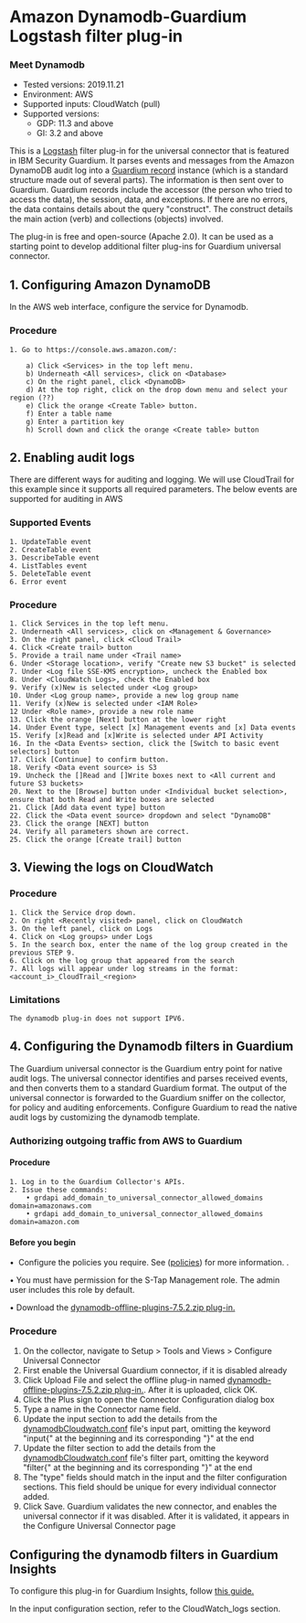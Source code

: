 # Amazon Dynamodb-Guardium Logstash filter plug-in
### Meet Dynamodb
* Tested versions: 2019.11.21
* Environment: AWS
* Supported inputs: CloudWatch (pull)
* Supported versions:
    * GDP: 11.3 and above
    * GI: 3.2 and above

This is a [Logstash](https://github.com/elastic/logstash) filter plug-in for the universal connector that is featured in IBM Security Guardium. It parses events and messages from the Amazon DynamoDB audit log into a [Guardium record](https://github.com/IBM/universal-connectors/blob/main/common/src/main/java/com/ibm/guardium/universalconnector/commons/structures/Record.java) instance (which is a standard structure made out of several parts). The information is then sent over to Guardium. Guardium records include the accessor (the person who tried to access the data), the session, data, and exceptions. If there are no errors, the data contains details about the query "construct". The construct details the main action (verb) and collections (objects) involved.

The plug-in is free and open-source (Apache 2.0). It can be used as a starting point to develop additional filter plug-ins for Guardium universal connector.

## 1. Configuring Amazon DynamoDB

In the AWS web interface, configure the service for Dynamodb.

### Procedure

	1. Go to https://console.aws.amazon.com/:

		a) Click <Services> in the top left menu.
		b) Underneath <All services>, click on <Database>
		c) On the right panel, click <DynamoDB>
		d) At the top right, click on the drop down menu and select your region (??)
		e) Click the orange <Create Table> button.
		f) Enter a table name
		g) Enter a partition key
		h) Scroll down and click the orange <Create table> button

## 2. Enabling audit logs 

There are different ways for auditing and logging. We will use CloudTrail for this example since it supports all required parameters. The below events are supported for auditing in AWS

### Supported Events

    1. UpdateTable event
    2. CreateTable event
    3. DescribeTable event
    4. ListTables event
    5. DeleteTable event
    6. Error event

### Procedure

    1. Click Services in the top left menu.
	2. Underneath <All services>, click on <Management & Governance>
	3. On the right panel, click <Cloud Trail>
	4. Click <Create trail> button
	5. Provide a trail name under <Trail name>
	6. Under <Storage location>, verify "Create new S3 bucket" is selected
	7. Under <Log file SSE-KMS encryption>, uncheck the Enabled box
	8. Under <CloudWatch Logs>, check the Enabled box
	9. Verify (x)New is selected under <Log group>
	10. Under <Log group name>, provide a new log group name
	11. Verify (x)New is selected under <IAM Role>
	12 Under <Role name>, provide a new role name
	13. Click the orange [Next] button at the lower right
	14. Under Event type, select [x] Management events and [x] Data events
	15. Verify [x]Read and [x]Write is selected under API Activity
	16. In the <Data Events> section, click the [Switch to basic event selectors] button
	17. Click [Continue] to confirm button.
	18. Verify <Data event source> is S3
	19. Uncheck the []Read and []Write boxes next to <All current and future S3 buckets>
	20. Next to the [Browse] button under <Individual bucket selection>, ensure that both Read and Write boxes are selected
	21. Click [Add data event type] button
	22. Click the <Data event source> dropdown and select "DynamoDB"
	23. Click the orange [NEXT] button
	24. Verify all parameters shown are correct.
	25. Click the orange [Create trail] button

## 3. Viewing the logs on CloudWatch

### Procedure

	1. Click the Service drop down.
	2. On right <Recently visited> panel, click on CloudWatch
	3. On the left panel, click on Logs
	4. Click on <Log groups> under Logs
	5. In the search box, enter the name of the log group created in the previous STEP 9.
	6. Click on the log group that appeared from the search
	7. All logs will appear under log streams in the format: <account_i>_CloudTrail_<region>

### Limitations

	The dynamodb plug-in does not support IPV6.

## 4. Configuring the Dynamodb filters in Guardium

The Guardium universal connector is the Guardium entry point for native audit logs. The universal connector identifies and parses received events, and then converts them to a standard Guardium format. The output of the universal connector is forwarded to the Guardium sniffer on the collector, for policy and auditing enforcements. Configure Guardium to read the native audit logs by customizing the dynamodb template.

### Authorizing outgoing traffic from AWS to Guardium

#### Procedure

	1. Log in to the Guardium Collector's APIs.
	2. Issue these commands:
		• grdapi add_domain_to_universal_connector_allowed_domains domain=amazonaws.com
		• grdapi add_domain_to_universal_connector_allowed_domains domain=amazon.com
#### Before you begin

•  Configure the policies you require. See ([policies](/../../#policies)) for more information.
.

• You must have permission for the S-Tap Management role. The admin user includes this role by default.

• Download the [dynamodb-offline-plugins-7.5.2.zip plug-in.](https://github.com/IBM/universal-connectors/blob/main/filter-plugin/logstash-filter-dynamodb-guardium/DynamodbOverCloudwatchPackage/DynamoDB/dynamodb-offline-plugins-7.5.2.zip)


### Procedure

1. On the collector, navigate to Setup > Tools and Views > Configure Universal Connector
2. First enable the Universal Guardium connector, if it is disabled already
3. Click Upload File and select the offline plug-in named [dynamodb-offline-plugins-7.5.2.zip plug-in.](https://github.com/IBM/universal-connectors/blob/main/filter-plugin/logstash-filter-dynamodb-guardium/DynamodbOverCloudwatchPackage/DynamoDB/dynamodb-offline-plugins-7.5.2.zip). After it is uploaded, click OK.
4. Click the Plus sign to open the Connector Configuration dialog box
5. Type a name in the Connector name field.
6. Update the input section to add the details from the [dynamodbCloudwatch.conf](https://github.com/IBM/universal-connectors/blob/main/filter-plugin/logstash-filter-dynamodb-guardium/dynamodbCloudwatch.conf) file's input part, omitting the keyword "input{" at the beginning and its corresponding "}" at the end
7. Update the filter section to add the details from the [dynamodbCloudwatch.conf](https://github.com/IBM/universal-connectors/blob/main/filter-plugin/logstash-filter-dynamodb-guardium/dynamodbCloudwatch.conf) file's filter part, omitting the keyword "filter{" at the beginning and its corresponding "}" at the end
8. The "type" fields should match in the input and the filter configuration sections. This field should be unique for every individual connector added.
9. Click Save. Guardium validates the new connector, and enables the universal connector if it was disabled. After it is validated, it appears in the Configure Universal Connector page

## Configuring the dynamodb filters in Guardium Insights

To configure this plug-in for Guardium Insights, follow [this guide.](https://github.com/IBM/universal-connectors/blob/main/docs/UC_Configuration_GI.md)

In the input configuration section, refer to the CloudWatch_logs section.
